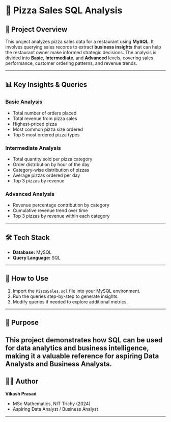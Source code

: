 # 🍕 Pizza Sales SQL Analysis

## 📌 Project Overview
This project analyzes pizza sales data for a restaurant using **MySQL**. It involves querying sales records to extract **business insights** that can help the restaurant owner make informed strategic decisions.
The analysis is divided into **Basic**, **Intermediate**, and **Advanced** levels, covering sales performance, customer ordering patterns, and revenue trends.

---
## 📊 Key Insights & Queries
### **Basic Analysis**
* Total number of orders placed
* Total revenue from pizza sales
* Highest-priced pizza
* Most common pizza size ordered
* Top 5 most ordered pizza types
### **Intermediate Analysis**
* Total quantity sold per pizza category
* Order distribution by hour of the day
* Category-wise distribution of pizzas
* Average pizzas ordered per day
* Top 3 pizzas by revenue
### **Advanced Analysis**
* Revenue percentage contribution by category
* Cumulative revenue trend over time
* Top 3 pizzas by revenue within each category
---
## 🛠️ Tech Stack
* **Database:** MySQL
* **Query Language:** SQL
---
## 📂 How to Use
1. Import the `PizzaSales.sql` file into your MySQL environment.
2. Run the queries step-by-step to generate insights.
3. Modify queries if needed to explore additional metrics.
---
## 🎯 Purpose
This project demonstrates how **SQL** can be used for **data analytics** and **business intelligence**, making it a valuable reference for aspiring **Data Analysts** and **Business Analysts**.
---
## 👨‍💻 Author
**Vikash Prasad**
* MSc Mathematics, NIT Trichy (2024)
* Aspiring Data Analyst / Business Analyst
---
